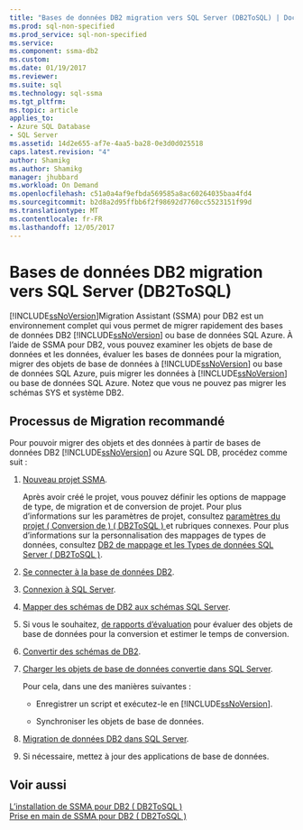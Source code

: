 ```yaml
---
title: "Bases de données DB2 migration vers SQL Server (DB2ToSQL) | Documents Microsoft"
ms.prod: sql-non-specified
ms.prod_service: sql-non-specified
ms.service: 
ms.component: ssma-db2
ms.custom: 
ms.date: 01/19/2017
ms.reviewer: 
ms.suite: sql
ms.technology: sql-ssma
ms.tgt_pltfrm: 
ms.topic: article
applies_to:
- Azure SQL Database
- SQL Server
ms.assetid: 14d2e655-af7e-4aa5-ba28-0e3d0d025518
caps.latest.revision: "4"
author: Shamikg
ms.author: Shamikg
manager: jhubbard
ms.workload: On Demand
ms.openlocfilehash: c51a0a4af9efbda569585a8ac60264035baa4fd4
ms.sourcegitcommit: b2d8a2d95ffbb6f2f98692d7760cc5523151f99d
ms.translationtype: MT
ms.contentlocale: fr-FR
ms.lasthandoff: 12/05/2017
---
```

# <a name="migrating-db2-databases-to-sql-server-db2tosql"></a>Bases de données DB2 migration vers SQL Server (DB2ToSQL)
[!INCLUDE[ssNoVersion](../../includes/ssnoversion_md.md)]Migration Assistant (SSMA) pour DB2 est un environnement complet qui vous permet de migrer rapidement des bases de données DB2 [!INCLUDE[ssNoVersion](../../includes/ssnoversion_md.md)] ou base de données SQL Azure. À l’aide de SSMA pour DB2, vous pouvez examiner les objets de base de données et les données, évaluer les bases de données pour la migration, migrer des objets de base de données à [!INCLUDE[ssNoVersion](../../includes/ssnoversion_md.md)] ou base de données SQL Azure, puis migrer les données à [!INCLUDE[ssNoVersion](../../includes/ssnoversion_md.md)] ou base de données SQL Azure. Notez que vous ne pouvez pas migrer les schémas SYS et système DB2.  
  
## <a name="recommended-migration-process"></a>Processus de Migration recommandé  
Pour pouvoir migrer des objets et des données à partir de bases de données DB2 [!INCLUDE[ssNoVersion](../../includes/ssnoversion_md.md)] ou Azure SQL DB, procédez comme suit :  
  
1.  [Nouveau projet SSMA](http://msdn.microsoft.com/en-us/66437b45-4686-4fc7-a91b-ebde45e0f1b0).  
  
    Après avoir créé le projet, vous pouvez définir les options de mappage de type, de migration et de conversion de projet. Pour plus d’informations sur les paramètres de projet, consultez [paramètres du projet &#40; Conversion de &#41; &#40; DB2ToSQL &#41; ](../../ssma/db2/project-settings-conversion-db2tosql.md) et rubriques connexes. Pour plus d’informations sur la personnalisation des mappages de types de données, consultez [DB2 de mappage et les Types de données SQL Server &#40; DB2ToSQL &#41;](../../ssma/db2/mapping-db2-and-sql-server-data-types-db2tosql.md).  
  
2.  [Se connecter à la base de données DB2](http://msdn.microsoft.com/en-us/5eb5801d-f0c3-4127-97c0-0b1ef49f4844).  
  
3.  [Connexion à SQL Server](http://msdn.microsoft.com/en-us/b59803cb-3cc6-41cc-8553-faf90851410e).  
  
4.  [Mapper des schémas de DB2 aux schémas SQL Server](http://msdn.microsoft.com/en-us/05ff7bd4-e60b-4f48-a893-bc2346aa9a8a).  
  
5.  Si vous le souhaitez, [de rapports d’évaluation](http://msdn.microsoft.com/en-us/9e13eba0-e3cf-4205-974f-c00f982061de) pour évaluer des objets de base de données pour la conversion et estimer le temps de conversion.  
  
6.  [Convertir des schémas de DB2](http://msdn.microsoft.com/en-us/7947efc3-ca86-4ec5-87ce-7603059c75a0).  
  
7.  [Charger les objets de base de données convertie dans SQL Server](http://msdn.microsoft.com/en-us/f4ea1ced-9f9f-4a9d-88ab-81dbab64adc3).  
  
    Pour cela, dans une des manières suivantes :  
  
    -   Enregistrer un script et exécutez-le en [!INCLUDE[ssNoVersion](../../includes/ssnoversion_md.md)].  
  
    -   Synchroniser les objets de base de données.  
  
8.  [Migration de données DB2 dans SQL Server](http://msdn.microsoft.com/en-us/86cbd39f-6dac-409a-9ce1-7dd54403f84b).  
  
9. Si nécessaire, mettez à jour des applications de base de données.  
  
## <a name="see-also"></a>Voir aussi  
[L’installation de SSMA pour DB2 &#40; DB2ToSQL &#41;](../../ssma/db2/installing-ssma-for-db2-db2tosql.md)  
[Prise en main de SSMA pour DB2 &#40; DB2ToSQL &#41;](../../ssma/db2/getting-started-with-ssma-for-db2-db2tosql.md)  
  
